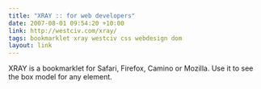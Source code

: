 ```yaml
---
title: "XRAY :: for web developers"
date: 2007-08-01 09:54:20 +10:00
link: http://westciv.com/xray/
tags: bookmarklet xray westciv css webdesign dom
layout: link
---
```

XRAY is a bookmarklet for Safari, Firefox, Camino or Mozilla. Use it to see the box model for any element.
